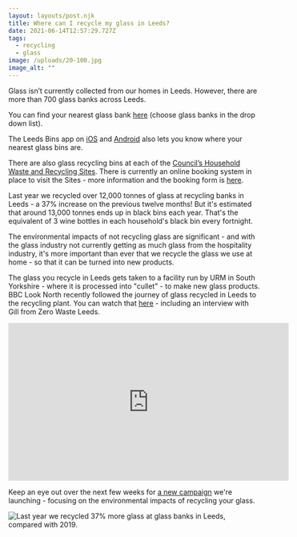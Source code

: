 ```yaml
---
layout: layouts/post.njk
title: Where can I recycle my glass in Leeds?
date: 2021-06-14T12:57:29.727Z
tags:
  - recycling
  - glass
image: /uploads/20-100.jpg
image_alt: ""
---
```

Glass isn’t currently collected from our homes in Leeds. However, there are more than 700 glass banks across Leeds.

You can find your nearest glass bank [here](https://www.leeds.gov.uk/where-i-live) (choose glass banks in the drop down list).

The Leeds Bins app on [iOS](https://apps.apple.com/app/apple-store/id1013036432?pt=2305324&ct=zerowasteleeds-glass-campaign&mt=8) and [Android](https://play.google.com/store/apps/details?id=com.imactivate.bins&referrer=utm_source%3Dzerowasteleeds) also lets you know where your nearest glass bins are.

There are also glass recycling bins at each of the [Council’s Household Waste and Recycling Sites](https://www.leeds.gov.uk/residents/bins-and-recycling/recycling-sites). There is currently an online booking system in place to visit the Sites - more information and the booking form is [here](https://www.leeds.gov.uk/residents/bins-and-recycling/recycling-sites).

Last year we recycled over 12,000 tonnes of glass at recycling banks in Leeds - a 37% increase on the previous twelve months!  But it's estimated that around 13,000 tonnes ends up in black bins each year. That's the equivalent of 3 wine bottles in each household's black bin every fortnight.

The environmental impacts of not recycling glass are significant - and with the glass industry not currently getting as much glass from the hospitality industry, it's more important than ever that we recycle the glass we use at home - so that it can be turned into new products.

The glass you recycle in Leeds gets taken to a facility run by URM in South Yorkshire - where it is processed into "cullet" - to make new glass products. BBC Look North recently followed the journey of glass recycled in Leeds to the recycling plant. You can watch that [here](https://www.zerowasteleeds.org.uk/tips/what-happens-next-to-the-glass-i-recycle-in-leeds/) - including an interview with Gill from Zero Waste Leeds.

<iframe width="560" height="315" src="https://www.youtube.com/embed/FHQ9O3dR6hQ" title="YouTube video player" frameborder="0" allow="accelerometer; autoplay; clipboard-write; encrypted-media; gyroscope; picture-in-picture" allowfullscreen></iframe>

Keep an eye out over the next few weeks for [a new campaign](https://www.zerowasteleeds.org.uk/projects/leeds-glass-recycling/) we're launching - focusing on the environmental impacts of recycling your glass.

![Last year we recycled 37% more glass at glass banks in Leeds, compared with 2019. ](/uploads/16-100.jpg "Last year we recycled 37% more glass at glass banks in Leeds, compared with 2019. ")
